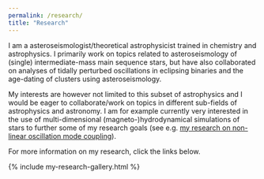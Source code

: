 ```yaml
---
permalink: /research/
title: "Research"
---
```


I am a asteroseismologist/theoretical astrophysicist trained in chemistry and astrophysics.
I primarily work on topics related to asteroseismology of (single) intermediate-mass main sequence stars, but have also collaborated on analyses of tidally perturbed oscillations in eclipsing binaries and the age-dating of clusters using asteroseismology.

My interests are however not limited to this subset of astrophysics and I would be eager to collaborate/work on topics in different sub-fields of astrophysics and astronomy.
I am for example currently very interested in the use of multi-dimensional (magneto-)hydrodynamical simulations of stars to further some of my research goals (see e.g. [my research on non-linear oscillation mode coupling](https://jvb11.github.io/research/nonlinear_coupling/)).

For more information on my research, click the links below.

{% include my-research-gallery.html %}
